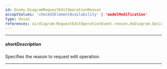 ```yaml
---
id: Enums.DiagramRequestEditOperationReason
acceptValues: 'checkUIElementAvailability' | 'modelModification'
type: Union
references: ui/diagram:RequestEditOperationEvent.reason,dxDiagram.Options.onRequestEditOperation
---
```

---
##### shortDescription
Specifies the reason to request edit operation.

---
